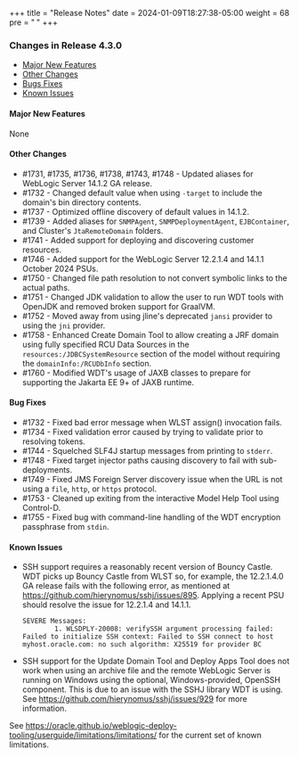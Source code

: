 +++
title = "Release Notes"
date = 2024-01-09T18:27:38-05:00
weight = 68
pre = "<b> </b>"
+++


### Changes in Release 4.3.0
- [Major New Features](#major-new-features)
- [Other Changes](#other-changes)
- [Bugs Fixes](#bug-fixes)
- [Known Issues](#known-issues)


#### Major New Features
None

#### Other Changes
- #1731, #1735, #1736, #1738, #1743, #1748 - Updated aliases for WebLogic Server 14.1.2 GA release.
- #1732 - Changed default value when using `-target` to include the domain's bin directory contents.
- #1737 - Optimized offline discovery of default values in 14.1.2.
- #1739 - Added aliases for `SNMPAgent`, `SNMPDeploymentAgent`, `EJBContainer`, and Cluster's `JtaRemoteDomain` folders.
- #1741 - Added support for deploying and discovering customer resources.
- #1746 - Added support for the WebLogic Server 12.2.1.4 and 14.1.1 October 2024 PSUs.
- #1750 - Changed file path resolution to not convert symbolic links to the actual paths.
- #1751 - Changed JDK validation to allow the user to run WDT tools with OpenJDK and removed broken support for GraalVM.
- #1752 - Moved away from using jline's deprecated `jansi` provider to using the `jni` provider. 
- #1758 - Enhanced Create Domain Tool to allow creating a JRF domain using fully specified RCU Data Sources
          in the `resources:/JDBCSystemResource` section of the model without requiring the `domainInfo:/RCUDbInfo`
          section.
- #1760 - Modified WDT's usage of JAXB classes to prepare for supporting the Jakarta EE 9+ of JAXB runtime.

#### Bug Fixes
- #1732 - Fixed bad error message when WLST assign() invocation fails.
- #1734 - Fixed validation error caused by trying to validate prior to resolving tokens.
- #1744 - Squelched SLF4J startup messages from printing to `stderr`.
- #1748 - Fixed target injector paths causing discovery to fail with sub-deployments.
- #1749 - Fixed JMS Foreign Server discovery issue when the URL is not using a `file`, `http`, or `https` protocol.
- #1753 - Cleaned up exiting from the interactive Model Help Tool using Control-D.
- #1755 - Fixed bug with command-line handling of the WDT encryption passphrase from `stdin`.

#### Known Issues
- SSH support requires a reasonably recent version of Bouncy Castle.  WDT picks up Bouncy Castle from WLST so, for example,
  the 12.2.1.4.0 GA release fails with the following error, as mentioned at https://github.com/hierynomus/sshj/issues/895.
  Applying a recent PSU should resolve the issue for 12.2.1.4 and 14.1.1.

  ```shell
  SEVERE Messages:
          1. WLSDPLY-20008: verifySSH argument processing failed: Failed to initialize SSH context: Failed to SSH connect to host myhost.oracle.com: no such algorithm: X25519 for provider BC
  ```

- SSH support for the Update Domain Tool and Deploy Apps Tool does not work when using an archive file and the remote 
  WebLogic Server is running on Windows using the optional, Windows-provided, OpenSSH component.  This is due to an
  issue with the SSHJ library WDT is using.  See https://github.com/hierynomus/sshj/issues/929 for more information.

See https://oracle.github.io/weblogic-deploy-tooling/userguide/limitations/limitations/ for the current set of known limitations.
